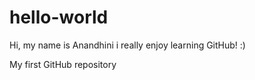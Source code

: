 # hello-world

Hi, my name is Anandhini
i really enjoy learning GitHub! :)

My first GitHub repository
